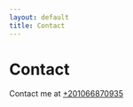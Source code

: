 ```yaml
---
layout: default
title: Contact
---
```


# Contact

Contact me at <a href="tel:+201066870935">+201066870935</a>